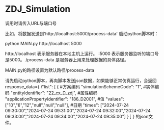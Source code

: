 # ZDJ_Simulation

调用时请传入URL与端口号

比如，将数据发送到'http://localhost:5000/process-data'
启动python脚本时：

python MAIN.py http://localhost 5000

http://localhost 表示服务器在本地主机上运行。
:5000 表示服务器监听的端口号是5000。
/process-data 是服务器上用来处理数据的具体路径。

MAIN.py的路径设置为默认路径/process-data

请先启动python脚本，再向脚本发送json数据，如果能够正常仿真运行，会返回
    response_data={
      \\"list": [
        {
          #方案编码
          "simulationSchemeCode": "1",
          #实体编码
          "entityIdentifier": "22_cx_D_zdj",
          #属性编码
          "applicationPropertyIdentifier": "186_D2001",
          #值
          "values": ["10","8","12","null","null","null"],
          #日期
          "times": ["2024-07-24 09:30:00","2024-07-24 09:31:00","2024-07-24 09:32:00","2024-07-24 09:33:00","2024-07-24 09:34:00","2024-07-24 09:35:00"]
        }
      ]
    }
  的json文件。



